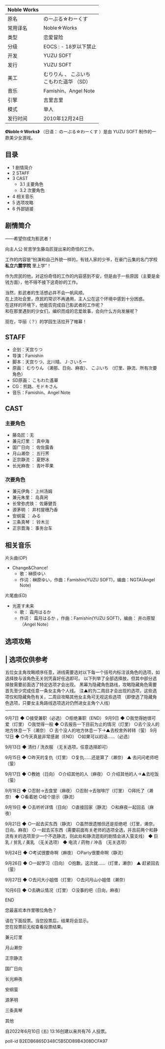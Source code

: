 |  Noble Works  ||
|---|---|
|原名  |  のーぶる☆わーくす   |
|常用译名  |  Noble☆Works   |
|类型  |  恋爱冒险   |
|分级  |    EOCS  :    \- 18岁以下禁止|
|开发  |  YUZU SOFT   |
|发行  |  YUZU SOFT   |
|美工  |  むりりん  、  こぶいち    <br>こもわた遥华  （SD）  |
|音乐  |  Famishin、Angel Note   |
|引擎  |  吉里吉里   |
|模式  |  单人   |
|发行时间  |  2010年12月24日   |
  
**《Noble☆Works》** （日语：  のーぶる☆わーくす  ）是由  YUZU SOFT  制作的一款美少女游戏。

##  目录

  * 1  剧情简介 
  * 2  STAFF 
  * 3  CAST 
    * 3.1  主要角色 
    * 3.2  次要角色 
  * 4  相关音乐 
  * 5  选项攻略 
  * 6  外部链接 

##  剧情简介

——希望你成为影武者！

向主人公·贫苦学生藤岛匠提出来的奇怪的工作。

工作的内容是“扮演和自己外貌一样的，有钱人家的少爷，在豪门云集的名门学校 **私立六麓学院** 里上学”！

作为庶民的他，对这份奇怪的工作的内容感到不安，但是由于一些原因（主要是金钱方面），他不得不接下这奇妙的工作。

当然，影武者的生活想必并不会一帆风顺。  
在上流社会里，庶民的常识不再通用，主人公在这个环境中感到十分困惑。  
在这样的环境下，他能否完成自己影武者的工作呢？  
和在那里遇到的少女们，编织而成的恋爱故事，会向什么方向发展呢？

现在，华丽（？）的学园生活拉开了帷幕！

##  STAFF

  * 企划：天宫りつ 
  * 导演：Famishin 
  * 脚本：天宫りつ、北川晴、Ｊ·さいろー 
  * 原画：  むりりん  （濑那、日向、麻夜）、  こぶいち  （灯里、静流、所有次要角色） 
  * SD原画：  こもわた遙華 
  * CG：煎路、モドキさん 
  * 音乐：Famishin、Angel Note 

##  CAST

###  主要角色

  * 藤岛匠：无 
  * 兼元灯里  ：  真中海 
  * 国广日向  ：  佐佐露香 
  * 月山濑奈  ：  五行荠 
  * 正宗静流  ：  夏野冰 
  * 长光麻夜  ：  青叶苹果 

###  次要角色

  * 兼元伊角：  上州汤姆 
  * 兼元朱里：  岛真闲 
  * 长曾弥虎铁：  佐藤健吾 
  * 源茅明  ：  井村屋穗乃香 
  * 安纲萤  ：  みる 
  * 三条真琴  ：  铃木兰 
  * 正宗晋海：  事务台车 

##  相关音乐

片头曲(OP)

  * Change&Chance! 
    * 歌：榊原ゆい 
    * 作词：榊原ゆい，作曲：Famishin(YUZU SOFT)，编曲：NGTA(Angel Note) 

片尾曲(ED)

  * 光差す未来 
    * 歌：  霜月はるか 
    * 作词：  霜月はるか  ，作曲：Famishin(YUZU SOFT)，编曲：  井の原智  （Angel Note） 

##  选项攻略

|  选项仅供参考  
---  
  
五位女主角攻略顺序任意，进线需要选对以下每一个括号内标注该角色的选项，如选择肢与该角色无关则凭喜好任选即可。
以下列举了全部选择肢，但其中部分选择肢需要前面选了特定选项才会出现。  黑幕为隐藏角色路线，攻略隐藏角色需要首先至少完成任意一条女主角个人线。
注▲的为二周目才会出现的选项，这些选项仅和隐藏角色有关，二周目攻略其他女主角可无视这些选项
（即使选了隐藏角色选项，只要女主角路线选项选对仍然进女主角个人线）  </br>

* * *

9月7日  ◆  ○接受兼职（必选）  ○拒绝兼职（END）  9月9日  ◆  ○我觉得她很可爱（灯里）  ○我觉得一般  ◆
○去报告一下目前为止的情况（灯里）  ○去个没人的地方休息一下（濑奈）  ○  去个没人的地方休息一下→▲去校舍外转转（萤）  9月12日  ◆
○今天真是非常感谢（END）  ○如果可以的话……（必选） </br>

9月13日  ◆ 清扫 / 洗衣服 （无关选项，任意选择即可） </br>

9月15日  ◆  ○昨天的复仇（灯里）  ○复仇……还是算了（濑奈）  ▲  去问问老师吧（萤）  </br>

9月17日  ◆  ○教她（日向）  ○介绍其他的人（麻夜）  ○  介绍其他的人→▲去吃饭（萤）  </br>

9月18日  ◆  ○忍耐→去食堂（麻夜）  ○忍耐→去咖啡厅（灯里）  ○拜托了（濑奈）  ◆  ○看着她  ○给个提示（静流） </br>

9月19日  ◆  ○去听听详情（日向）  ○直接回家（静流）  ○和麻夜一起回去（麻夜） </br>

9月21日  ◆  ○一起去买东西（静流）  ○虽然很遗憾但还是拒绝吧（灯里，濑奈，日向，麻夜）  ○
一起去买东西（需要前面有关老师的选项全选，并且前两个和静流有关的选项至少一个不选静流，则此处和静流逛街的剧情会进入萤支线）  ◆ 巨乳 / 贫乳 / 美乳
（无关选项）  ◆ 电流 / 药物 / 冲击 （无关选项） </br>

9月24日  ◆  ○考试很要命啊（麻夜）  ○Party很要命啊（静流） </br>

9月26日  ◆  ○一起学习（日向）  ○抱歉，这次就……（灯里，濑奈）  ▲  赶紧回去（萤）  </br>

9月27日  ◆  ○去问大小姐借（灯里）  ○去问月山小姐借（濑奈） </br>

10月6日  ◆  ○去确认情况（灯里）  ○没事的吧（日向，麻夜） </br>

END </br>  
  
  

您最喜欢本作里哪位角色？

请在下面投票。当您投票后，结果将会显示。  
您在投票前无权查看投票结果。

兼元灯里

月山濑奈

正宗静流

国广日向

长光麻夜

安纲萤

源茅明

三条真琴

其他

自2022年6月10日 (五) 13:16创建以来共有76 人投票。

poll-id B2EDB6865D348C5B5DD89B4308DCFA97

  